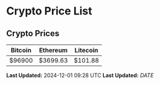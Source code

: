 # Crypto Price List

## Crypto Prices
| Bitcoin | Ethereum | Litecoin |
| ------- | -------- | -------- |
| $96900 | $3699.63 | $101.88 |
**Last Updated:** 2024-12-01 09:28 UTC
**Last Updated:** $DATE$
